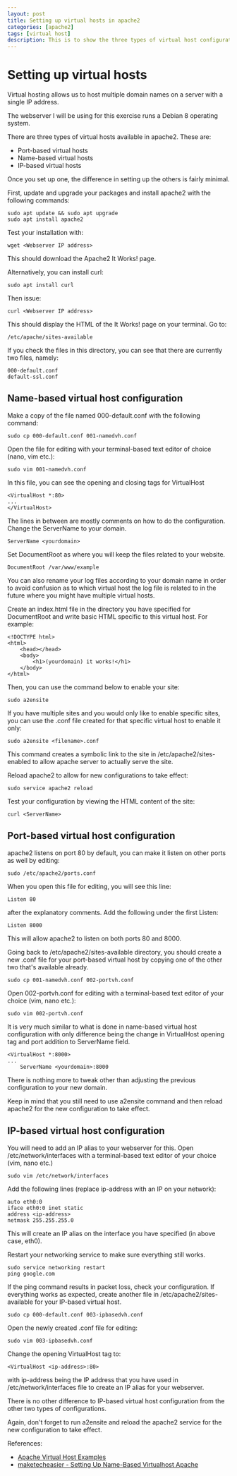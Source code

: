```yaml
---
layout: post
title: Setting up virtual hosts in apache2
categories: [apache2]
tags: [virtual host]
description: This is to show the three types of virtual host configuration in apache2
---
```


# Setting up virtual hosts

Virtual hosting allows us to host multiple domain names on a server with a single IP address.

The webserver I will be using for this exercise runs a Debian 8 operating system.

There are three types of virtual hosts available in apache2. These are:
* Port-based virtual hosts
* Name-based virtual hosts
* IP-based virtual hosts

Once you set up one, the difference in setting up the others is fairly minimal.

First, update and upgrade your packages and install apache2 with the following commands:

```
sudo apt update && sudo apt upgrade
sudo apt install apache2
```

Test your installation with:

```
wget <Webserver IP address>
```

This should download the Apache2 It Works! page. 

Alternatively, you can install curl:

```
sudo apt install curl
```

Then issue:

```
curl <Webserver IP address>
```

This should display the HTML of the It Works! page on your terminal. Go to:

```
/etc/apache/sites-available
```

If you check the files in this directory, you can see that there are currently two files, namely:

```
000-default.conf
default-ssl.conf
```

## Name-based virtual host configuration

Make a copy of the file named 000-default.conf with the following command:

```
sudo cp 000-default.conf 001-namedvh.conf
```

Open the file for editing with your terminal-based text editor of choice (nano, vim etc.):

```
sudo vim 001-namedvh.conf
```

In this file, you can see the opening and closing tags for VirtualHost

```
<VirtualHost *:80>
...
</VirtualHost>
```

The lines in between are mostly comments on how to do the configuration. Change the ServerName to your domain.

```
ServerName <yourdomain>
```

Set DocumentRoot as where you will keep the files related to your website.

```
DocumentRoot /var/www/example
```

You can also rename your log files according to your domain name in order to avoid confusion as to which virtual host the log file is related to in the future where you might have multiple virtual hosts.

Create an index.html file in the directory you have specified for DocumentRoot and write basic HTML specific to this virtual host. For example:

```
<!DOCTYPE html>
<html>
    <head></head>
    <body>
        <h1>(yourdomain) it works!</h1>
    </body>
</html>
```

Then, you can use the command below to enable your site:

```
sudo a2ensite
```

If you have multiple sites and you would only like to enable specific sites, you can use the .conf file created for that specific virtual host to enable it only:

```
sudo a2ensite <filename>.conf
```

This command creates a symbolic link to the site in /etc/apache2/sites-enabled to allow apache server to actually serve the site.

Reload apache2 to allow for new configurations to take effect:

```
sudo service apache2 reload
```

Test your configuration by viewing the HTML content of the site:

```
curl <ServerName>
```

## Port-based virtual host configuration

apache2 listens on port 80 by default, you can make it listen on other ports as well by editing:

```
sudo /etc/apache2/ports.conf
```

When you open this file for editing, you will see this line:

```
Listen 80
```

after the explanatory comments. Add the following under the first Listen:

```
Listen 8000
```

This will allow apache2 to listen on both ports 80 and 8000.

Going back to /etc/apache2/sites-available directory, you should create a new .conf file for your port-based virtual host by copying one of the other two that's available already.

```
sudo cp 001-namedvh.conf 002-portvh.conf
```

Open 002-portvh.conf for editing with a terminal-based text editor of your choice (vim, nano etc.):

```
sudo vim 002-portvh.conf
```

It is very much similar to what is done in name-based virtual host configuration with only difference being the change in VirtualHost opening tag and port addition to ServerName field.

```
<VirtualHost *:8000>
...
    ServerName <yourdomain>:8000 
```

There is nothing more to tweak other than adjusting the previous configuration to your new domain.

Keep in mind that you still need to use a2ensite command and then reload apache2 for the new configuration to take effect.

## IP-based virtual host configuration

You will need to add an IP alias to your webserver for this. Open /etc/network/interfaces with a terminal-based text editor of your choice (vim, nano etc.)

```
sudo vim /etc/network/interfaces
```

Add the following lines (replace ip-address with an IP on your network):

```
auto eth0:0
iface eth0:0 inet static
address <ip-address>
netmask 255.255.255.0
```

This will create an IP alias on the interface you have specified (in above case, eth0).

Restart your networking service to make sure everything still works.

```
sudo service networking restart
ping google.com
```

If the ping command results in packet loss, check your configuration. If everything works as expected, create another file in /etc/apache2/sites-available for your IP-based virtual host.

```
sudo cp 000-default.conf 003-ipbasedvh.conf
```

Open the newly created .conf file for editing:

```
sudo vim 003-ipbasedvh.conf
```

Change the opening VirtualHost tag to:

```
<VirtualHost <ip-address>:80>
```

with ip-address being the IP address that you have used in /etc/network/interfaces file to create an IP alias for your webserver.

There is no other difference to IP-based virtual host configuration from the other two types of configurations. 

Again, don't forget to run a2ensite and reload the apache2 service for the new configuration to take effect.

References:
* [Apache Virtual Host Examples](https://httpd.apache.org/docs/2.4/vhosts/examples.html)
* [maketecheasier - Setting Up Name-Based Virtualhost Apache](https://www.maketecheasier.com/name-based-virtualhost-apache/)

